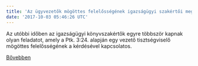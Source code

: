 ```yaml
---
title: 'Az ügyvezetők mögöttes felelősségének igazságügyi szakértői megítélése'
date: '2017-10-03 05:46:26 UTC'
---
```


Az utóbbi időben az igazságügyi könyvszakértők egyre többször kapnak olyan feladatot, amely a Ptk. 3:24. alapján egy vezető tisztségviselő mögöttes felelősségének a kérdésével kapcsolatos.


[Bővebben](http://ift.tt/2kjbgLt)
